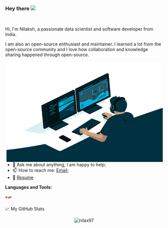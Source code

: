 <link rel="stylesheet" href="https://cdn.jsdelivr.net/gh/devicons/devicon@latest/devicon.min.css">

### Hey there <img src="https://media.giphy.com/media/hvRJCLFzcasrR4ia7z/giphy.gif" width="25px">

<br />

Hi, I'm Nilaksh, a passionate data scientist and software developer from India. 

I am also an open-source enthusiast and maintainer. I learned a lot from the open-source community and I love how collaboration and knowledge sharing happened through open-source.


  <img align="right" alt="GIF" src="https://github.com/nilax97/nilax97/blob/master/code.gif?raw=true" width="500" height="320" />
  
- 💬 Ask me about anything, I am happy to help;
- 📫 How to reach me: [Email](mailto:agarwal.nilaksh@gmail.com);
- 📝 [Resume](https://nilax97.github.io/files/resume.pdf)

**Languages and Tools:**  

<code><img height="20" src="https://raw.githubusercontent.com/github/explore/80688e429a7d4ef2fca1e82350fe8e3517d3494d/topics/git/git.png"></code>
<code><i class="devicon-linkedin-plain"></i></code>
<code><i class="devicon-github-original"></i></code>
<code><i class="devicon-facebook-plain"></i></code>
<code><i class="devicon-github-plain fa-xs"></i></code>
<code><i class="devicon-github-plain fa-xs"></i></code>
<code><i class="devicon-github-plain fa-xs"></i></code>
<code><i class="devicon-github-plain fa-xs"></i></code>
<code><i class="devicon-github-plain fa-xs"></i></code>
<code><i class="devicon-github-plain fa-xs"></i></code>
<code><i class="devicon-github-plain fa-xs"></i></code>
<code><i class="devicon-github-plain fa-xs"></i></code>
<code><i class="devicon-github-plain fa-xs"></i></code>
<code><i class="devicon-github-plain fa-xs"></i></code>
<code><i class="devicon-cplusplus-line" data-toggle="tooltip" title="C++"></i></code>
<code><i class="devicon-java-plain" data-toggle="tooltip" title="JAVA"></i></code>
<code><i class="devicon-python-plain" data-toggle="tooltip" title="Python"></i></code>
<code><i class="devicon-csharp-line" data-toggle="tooltip" title="C#"></i></code>
<code><i class="devicon-go-line" data-toggle="tooltip" title="Go"></i></code>
<code><i class="devicon-git-plain" data-toggle="tooltip" title="Git"></i></code>
<code><i class="devicon-postgresql-plain" data-toggle="tooltip" title="PostgreSQL"></i></code>
<code><i class="devicon-html5-plain" data-toggle="tooltip" title="HTML5"></i></code>
<code><i class="devicon-css3-plain" data-toggle="tooltip" title="CSS3"></i></code>
<code><i class="devicon-javascript-plain" data-toggle="tooltip" title="JavaScript"></i></code>

📈 My GitHub Stats

<p align="center"> <img src="https://github-readme-stats.vercel.app/api?username=nilax97&show_icons=true&theme=gotham" alt="nilax97" />




